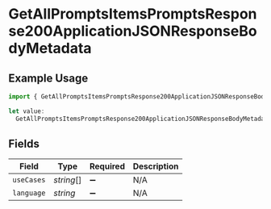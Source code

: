 # GetAllPromptsItemsPromptsResponse200ApplicationJSONResponseBodyMetadata

## Example Usage

```typescript
import { GetAllPromptsItemsPromptsResponse200ApplicationJSONResponseBodyMetadata } from "orq-poc-typescript-multi-env-version/models/operations";

let value:
  GetAllPromptsItemsPromptsResponse200ApplicationJSONResponseBodyMetadata = {};
```

## Fields

| Field              | Type               | Required           | Description        |
| ------------------ | ------------------ | ------------------ | ------------------ |
| `useCases`         | *string*[]         | :heavy_minus_sign: | N/A                |
| `language`         | *string*           | :heavy_minus_sign: | N/A                |